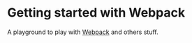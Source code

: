 # Getting started with Webpack
A playground to play with [Webpack](https://webpack.js.org/) and others stuff.

